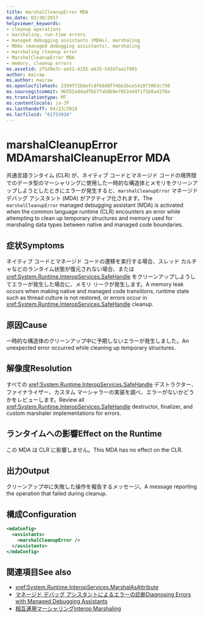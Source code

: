 ```yaml
---
title: marshalCleanupError MDA
ms.date: 03/30/2017
helpviewer_keywords:
- cleanup operations
- marshaling, run-time errors
- managed debugging assistants (MDAs), marshaling
- MDAs (managed debugging assistants), marshaling
- marshaling cleanup error
- MarshalCleanupError MDA
- memory, cleanup errors
ms.assetid: 2f5d9e7c-ae51-4155-a435-54347aa1f091
author: mairaw
ms.author: mairaw
ms.openlocfilehash: 2399f72b6efcdf69d8ff4bb3bce541073063c750
ms.sourcegitcommit: 9b552addadfb57fab0b9e7852ed4f1f1b8a42f8e
ms.translationtype: MT
ms.contentlocale: ja-JP
ms.lasthandoff: 04/23/2019
ms.locfileid: "61753934"
---
```

# <a name="marshalcleanuperror-mda"></a><span data-ttu-id="c3c57-102">marshalCleanupError MDA</span><span class="sxs-lookup"><span data-stu-id="c3c57-102">marshalCleanupError MDA</span></span>
<span data-ttu-id="c3c57-103">共通言語ランタイム (CLR) が、ネイティブ コードとマネージド コードの境界間でのデータ型のマーシャリングに使用した一時的な構造体とメモリをクリーンアップしようとしたときにエラーが発生すると、`marshalCleanupError` マネージド デバッグ アシスタント (MDA) がアクティブ化されます。</span><span class="sxs-lookup"><span data-stu-id="c3c57-103">The `marshalCleanupError` managed debugging assistant (MDA) is activated when the common language runtime (CLR) encounters an error while attempting to clean up temporary structures and memory used for marshaling data types between native and managed code boundaries.</span></span>  
  
## <a name="symptoms"></a><span data-ttu-id="c3c57-104">症状</span><span class="sxs-lookup"><span data-stu-id="c3c57-104">Symptoms</span></span>  
 <span data-ttu-id="c3c57-105">ネイティブ コードとマネージド コードの遷移を実行する場合、スレッド カルチャなどのランタイム状態が復元されない場合、または<xref:System.Runtime.InteropServices.SafeHandle> をクリーンアップしようしてエラーが発生した場合に、メモリ リークが発生します。</span><span class="sxs-lookup"><span data-stu-id="c3c57-105">A memory leak occurs when making native and managed code transitions, runtime state such as thread culture is not restored, or errors occur in <xref:System.Runtime.InteropServices.SafeHandle> cleanup.</span></span>  
  
## <a name="cause"></a><span data-ttu-id="c3c57-106">原因</span><span class="sxs-lookup"><span data-stu-id="c3c57-106">Cause</span></span>  
 <span data-ttu-id="c3c57-107">一時的な構造体のクリーンアップ中に予期しないエラーが発生しました。</span><span class="sxs-lookup"><span data-stu-id="c3c57-107">An unexpected error occurred while cleaning up temporary structures.</span></span>  
  
## <a name="resolution"></a><span data-ttu-id="c3c57-108">解像度</span><span class="sxs-lookup"><span data-stu-id="c3c57-108">Resolution</span></span>  
 <span data-ttu-id="c3c57-109">すべての <xref:System.Runtime.InteropServices.SafeHandle> デストラクター、ファイナライザー、カスタム マーシャラーの実装を調べ、エラーがないかどうかをレビューします。</span><span class="sxs-lookup"><span data-stu-id="c3c57-109">Review all <xref:System.Runtime.InteropServices.SafeHandle> destructor, finalizer, and custom marshaler implementations for errors.</span></span>  
  
## <a name="effect-on-the-runtime"></a><span data-ttu-id="c3c57-110">ランタイムへの影響</span><span class="sxs-lookup"><span data-stu-id="c3c57-110">Effect on the Runtime</span></span>  
 <span data-ttu-id="c3c57-111">この MDA は CLR に影響しません。</span><span class="sxs-lookup"><span data-stu-id="c3c57-111">This MDA has no effect on the CLR.</span></span>  
  
## <a name="output"></a><span data-ttu-id="c3c57-112">出力</span><span class="sxs-lookup"><span data-stu-id="c3c57-112">Output</span></span>  
 <span data-ttu-id="c3c57-113">クリーンアップ中に失敗した操作を報告するメッセージ。</span><span class="sxs-lookup"><span data-stu-id="c3c57-113">A message reporting the operation that failed during cleanup.</span></span>  
  
## <a name="configuration"></a><span data-ttu-id="c3c57-114">構成</span><span class="sxs-lookup"><span data-stu-id="c3c57-114">Configuration</span></span>  
  
```xml  
<mdaConfig>  
  <assistants>  
    <marshalCleanupError />  
  </assistants>  
</mdaConfig>  
```  
  
## <a name="see-also"></a><span data-ttu-id="c3c57-115">関連項目</span><span class="sxs-lookup"><span data-stu-id="c3c57-115">See also</span></span>

- <xref:System.Runtime.InteropServices.MarshalAsAttribute>
- [<span data-ttu-id="c3c57-116">マネージド デバッグ アシスタントによるエラーの診断</span><span class="sxs-lookup"><span data-stu-id="c3c57-116">Diagnosing Errors with Managed Debugging Assistants</span></span>](../../../docs/framework/debug-trace-profile/diagnosing-errors-with-managed-debugging-assistants.md)
- [<span data-ttu-id="c3c57-117">相互運用マーシャリング</span><span class="sxs-lookup"><span data-stu-id="c3c57-117">Interop Marshaling</span></span>](../../../docs/framework/interop/interop-marshaling.md)
